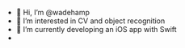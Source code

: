 - 👋 Hi, I’m @wadehamp
- 👀 I’m interested in CV and object recognition
- 🌱 I’m currently developing an iOS app with Swift
- 
<!---
wadehamp/wadehamp is a ✨ special ✨ repository because its `README.md` (this file) appears on your GitHub profile.
You can click the Preview link to take a look at your changes.
--->
